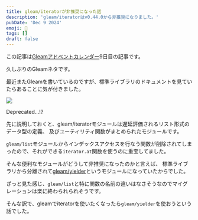 ```yaml
---
title: gleam/iteratorが非推奨になった話
description: 'gleam/iteratorはv0.44.0から非推奨になりました。'
pubDate: 'Dec 9 2024'
emoji: 🦊
tags: []
draft: false
---
```


この記事は[Gleamアドベントカレンダー](https://qiita.com/advent-calendar/2024/gleam)9日目の記事です。

久しぶりのGleamネタです。

最近またGleamを書いているのですが、標準ライブラリのドキュメントを見ていたらあることに気が付きました。

![](/images/2024-12-09-gleam-iterator.png)

Deprecated...!?

先に説明しておくと、gleam/iteratorモジュールは遅延評価されるリスト形式のデータ型の定義、
及びユーティリティ関数がまとめられたモジュールです。

`gleam/list`モジュールからインデックスアクセスを行なう関数が削除されてしまったので、それができる`iterator.at`関数を使うのに重宝してました。

そんな便利なモジュールがどうして非推奨になったのかと言えば、
標準ライブラリから分離されて[gleam/yielder](https://hexdocs.pm/gleam_yielder/)というモジュールになっていたからでした。

ざっと見た感じ、`gleam/list`と特に関数の名前の違いはなさそうなのでマイグレーションは楽に終わられられそうです。

そんな訳で、gleamでiteratorを使いたくなったら`gleam/yielder`を使おうという話でした。

